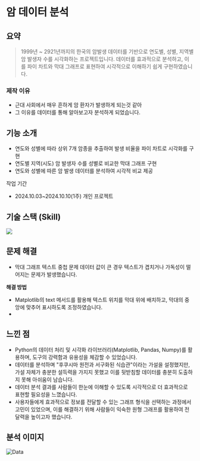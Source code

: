 # 암 데이터 분석
## 요약
>1999년 ~ 2921년까지의 한국의 암발생 데이터를 기반으로 연도별, 성별, 지역별 암 발생자 수를 시각화하는 프로젝트입니다. 데이터를 효과적으로 분석하고, 이를 파이 차트와 막대 그래프로 표현하여 시각적으로 이해하기 쉽게 구현하였습니다.


### 제작 이유
- 근대 사회에서 매우 흔하게 암 환자가 발생하게 되는것 같아
- 그 이유를 데이터를 통해 알아보고자 분석하게 되었습니다.

## 기능 소개
- 연도와 성별에 따라 상위 7개 암종을 추출하여 발생 비율을 파이 차트로 시각화를 구현
- 연도별 지역(시도) 암 발생자 수를 성별로 비교한 막대 그래프 구현
- 연도와 성별에 따른 암 발생 데이터를 분석하여 시각적 비교 제공

작업 기간
- 2024.10.03~2024.10.10(1주)
개인 프로젝트

## 기술 스택 (Skill)
<img src="https://img.shields.io/badge/Python-3776AB?style=for-the-badge&logo=Python&logoColor=white">

## 문제 해결
- 막대 그래프 텍스트 중첩 문제
데이터 값이 큰 경우 텍스트가 겹치거나 가독성이 떨어지는 문제가 발생했습니다.

**해결 방법**

- Matplotlib의 text 메서드를 활용해 텍스트 위치를 막대 위에 배치하고, 막대의 중앙에 맞추어 표시하도록 조정하였습니다.
- 
## 느낀 점
- Python의 데이터 처리 및 시각화 라이브러리(Matplotlib, Pandas, Numpy)를 활용하며, 도구의 강력함과 유용성을 체감할 수 있었습니다.
- 데이터를 분석하며 "후쿠시마 원전과 서구화된 식습관"이라는 가설을 설정했지만, 가설 자체가 충분한 설득력을 가지지 못했고 이를 뒷받침할 데이터를 충분히 도출하지 못해 아쉬움이 남습니다.
- 데이터 분석 결과를 사람들이 한눈에 이해할 수 있도록 시각적으로 더 효과적으로 표현할 필요성을 느꼈습니다.
- 사용자들에게 효과적으로 정보를 전달할 수 있는 그래프 형식을 선택하는 과정에서 고민이 있었으며, 이를 해결하기 위해 사람들이 익숙한 원형 그래프를 활용하여 전달력을 높이고자 했습니다.
## 분석 이미지
![Data](https://github.com/user-attachments/assets/f270a958-d784-48a5-86c2-0b63cf6fd48c)
